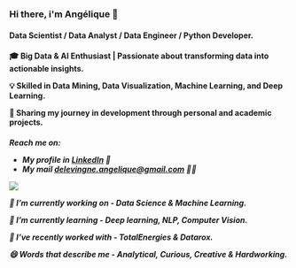 
### Hi there, i'm Angélique 👋

<h4> Data Scientist / Data Analyst / Data Engineer / Python Developer.</h4>
<h4>  
  
  🎓 Big Data & AI Enthusiast | Passionate about transforming data into actionable insights.   
  
  
  💡 Skilled in Data Mining, Data Visualization, Machine Learning, and Deep Learning.  
  
  🚀 Sharing my journey in development through personal and academic projects.  
<h4>


<h5>Reach me on:
  
- My profile in <a href="https://www.linkedin.com/in/angelique-delevingne/">LinkedIn</a> 💼 
- My mail delevingne.angelique@gmail.com ✍🏾


![](https://komarev.com/ghpvc/?username=angelique92)

🔭 I’m currently working on - *Data Science & Machine Learning.*

🌱 I’m currently learning - *Deep learning, NLP, Computer Vision.*

👯 I’ve recently worked with - *TotalEnergies & Datarox.*

😄 Words that describe me - *Analytical, Curious, Creative & Hardworking.*
